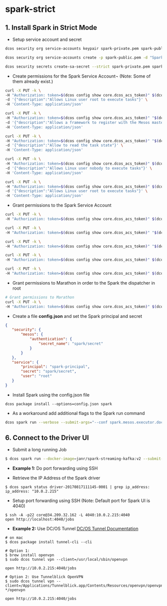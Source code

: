 # spark-strict

## 1. Install Spark in Strict Mode 

- Setup service account and secret

```bash
dcos security org service-accounts keypair spark-private.pem spark-public.pem

dcos security org service-accounts create -p spark-public.pem -d "Spark service account" spark-principal

dcos security secrets create-sa-secret --strict spark-private.pem spark-principal spark/secret
```

- Create permissions for the Spark Service Account¬ (Note: Some of them already exist.)

```bash
curl -X PUT -k \
-H "Authorization: token=$(dcos config show core.dcos_acs_token)" $(dcos config show core.dcos_url)/acs/api/v1/acls/dcos:mesos:agent:task:user:root \
-d '{"description":"Allows Linux user root to execute tasks"}' \
-H 'Content-Type: application/json'

curl -X PUT -k \
-H "Authorization: token=$(dcos config show core.dcos_acs_token)" "$(dcos config show core.dcos_url)/acs/api/v1/acls/dcos:mesos:master:framework:role:*" \
-d '{"description":"Allows a framework to register with the Mesos master using the Mesos default role"}' \
-H 'Content-Type: application/json'

curl -X PUT -k \
-H "Authorization: token=$(dcos config show core.dcos_acs_token)" "$(dcos config show core.dcos_url)/acs/api/v1/acls/dcos:mesos:master:task:app_id:%252Fspark" \
-d '{"description":"Allow to read the task state"}' \
-H 'Content-Type: application/json'

curl -X PUT -k \
-H "Authorization: token=$(dcos config show core.dcos_acs_token)" $(dcos config show core.dcos_url)/acs/api/v1/acls/dcos:mesos:master:task:user:nobody \
-d '{"description":"Allows Linux user nobody to execute tasks"}' \
-H 'Content-Type: application/json'

curl -X PUT -k \
-H "Authorization: token=$(dcos config show core.dcos_acs_token)" $(dcos config show core.dcos_url)/acs/api/v1/acls/dcos:mesos:master:task:user:root \
-d '{"description":"Allows Linux user root to execute tasks"}' \
-H 'Content-Type: application/json'
```

- Grant permissions to the Spark Service Account

```bash
curl -X PUT -k \
-H "Authorization: token=$(dcos config show core.dcos_acs_token)" $(dcos config show core.dcos_url)/acs/api/v1/acls/dcos:mesos:agent:task:user:root/users/spark-principal/create

curl -X PUT -k \
-H "Authorization: token=$(dcos config show core.dcos_acs_token)" "$(dcos config show core.dcos_url)/acs/api/v1/acls/dcos:mesos:master:framework:role:*/users/spark-principal/create"

curl -X PUT -k \
-H "Authorization: token=$(dcos config show core.dcos_acs_token)" "$(dcos config show core.dcos_url)/acs/api/v1/acls/dcos:mesos:master:task:app_id:%252Fspark/users/spark-principal/create"

curl -X PUT -k \
-H "Authorization: token=$(dcos config show core.dcos_acs_token)" $(dcos config show core.dcos_url)/acs/api/v1/acls/dcos:mesos:master:task:user:nobody/users/spark-principal/create

curl -X PUT -k \
-H "Authorization: token=$(dcos config show core.dcos_acs_token)" $(dcos config show core.dcos_url)/acs/api/v1/acls/dcos:mesos:master:task:user:root/users/spark-principal/create

```

- Grant  permissions to Marathon in order to the Spark the dispatcher in root

```bash
# Grant permissions to Marathon
curl -X PUT -k \
-H "Authorization: token=$(dcos config show core.dcos_acs_token)" $(dcos config show core.dcos_url)/acs/api/v1/acls/dcos:mesos:master:task:user:root/users/dcos_marathon/create
```

- Create a file **config.json** and set the Spark principal and secret

```json
{
   "security": {
       "mesos": {
           "authentication": {
               "secret_name": "spark/secret"
           }
       }
   },
   "service": {
       "principal": "spark-principal",
       "secret": "spark/secret",
       "user": "root"
   }
}
```

- Install Spark using the config.json file

```
dcos package install --options=config.json spark
```

- As a workaround add additional flags to the Spark run command

```bash
dcos spark run --verbose --submit-args="--conf spark.mesos.executor.docker.image=mesosphere/spark:1.1.1-2.2.0-hadoop-2.6 --conf spark.mesos.executor.docker.forcePullImage=true --conf spark.mesos.principal=spark-principal --conf spark.mesos.driverEnv.LIBPROCESS_SSL_CA_DIR=.ssl/ --conf spark.mesos.driverEnv.LIBPROCESS_SSL_CA_FILE=.ssl/ca.crt --conf spark.mesos.driverEnv.LIBPROCESS_SSL_CERT_FILE=.ssl/scheduler.crt --conf spark.mesos.driverEnv.LIBPROCESS_SSL_KEY_FILE=.ssl/scheduler.key --conf spark.mesos.driverEnv.MESOS_MODULES=file:///opt/mesosphere/etc/mesos-scheduler-modules/dcos_authenticatee_module.json --conf spark.mesos.driverEnv.MESOS_AUTHENTICATEE=com_mesosphere_dcos_ClassicRPCAuthenticatee --conf spark.mesos.containerizer=mesos --class org.apache.spark.examples.SparkPi https://downloads.mesosphere.com/spark/assets/spark-examples_2.11-2.0.1.jar 30"
```

## 6. Connect to the Driver UI

 - Submit a long running Job

```bash
$ dcos spark run --docker-image=janr/spark-streaming-kafka:v2 --submit-args="https://gist.githubusercontent.com/jrx/436a3779403158753cefaeae747de40b/raw/3e4725e7f28fca30baeb8aaaebc6189510799719/streamingWordCount.py"
```

- **Example 1:** Do port forwarding using SSH

- Retrieve the IP Address of the Spark driver

```
$ dcos spark status driver-20170817111145-0001 | grep ip_address:
ip_address: "10.0.2.215"
```

- Setup port forwarding using SSH (Note: Default port for Spark UI is 4040)

```
$ ssh -A -p22 core@34.209.32.162 -L 4040:10.0.2.215:4040
open http://localhost:4040/jobs
```

- **Example 2:** Use DC/OS Tunnel
[DC/OS Tunnel Documentation](https://docs.mesosphere.com/1.9/developing-services/tunnel/)

```
# on mac
$ dcos package install tunnel-cli --cli

# Option 1:
$ brew install openvpn
$ sudo dcos tunnel vpn --client=/usr/local/sbin/openvpn

open http://10.0.2.215:4040/jobs

# Option 2: Use Tunnelblick OpenVPN
$ sudo dcos tunnel vpn --client=/Applications/Tunnelblick.app/Contents/Resources/openvpn/openvpn-*/openvpn

open http://10.0.2.215:4040/jobs
```
